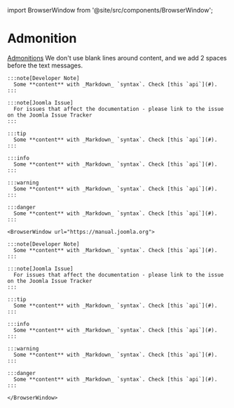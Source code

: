 import BrowserWindow from '@site/src/components/BrowserWindow';

# Admonition

[Admonitions](https://docusaurus.io/docs/next/markdown-features/admonitions)
We don't use blank lines around content, and we add 2 spaces before the text messages.

```
:::note[Developer Note]
  Some **content** with _Markdown_ `syntax`. Check [this `api`](#).
:::

:::note[Joomla Issue]
  For issues that affect the documentation - please link to the issue on the Joomla Issue Tracker
:::

:::tip
  Some **content** with _Markdown_ `syntax`. Check [this `api`](#).
:::

:::info
  Some **content** with _Markdown_ `syntax`. Check [this `api`](#).
:::

:::warning
  Some **content** with _Markdown_ `syntax`. Check [this `api`](#).
:::

:::danger
  Some **content** with _Markdown_ `syntax`. Check [this `api`](#).
:::
```

```mdx-code-block
<BrowserWindow url="https://manual.joomla.org">

:::note[Developer Note]
  Some **content** with _Markdown_ `syntax`. Check [this `api`](#).
:::

:::note[Joomla Issue]
  For issues that affect the documentation - please link to the issue on the Joomla Issue Tracker
:::

:::tip
  Some **content** with _Markdown_ `syntax`. Check [this `api`](#).
:::

:::info
  Some **content** with _Markdown_ `syntax`. Check [this `api`](#).
:::

:::warning
  Some **content** with _Markdown_ `syntax`. Check [this `api`](#).
:::

:::danger
  Some **content** with _Markdown_ `syntax`. Check [this `api`](#).
:::

</BrowserWindow>
```
